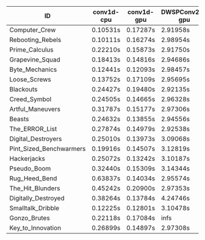 |ID|conv1d-cpu|conv1d-gpu|DWSPConv2D-gpu|gemm-gpu|avg|
|-|-|-|-|-|-|
|Computer_Crew|0.10531s|0.17287s|2.91958s|1.70127s|1.22476s|
|Rebooting_Rebels|0.10111s|0.16274s|2.98954s|1.72043s|1.24346s|
|Prime_Calculus|0.22210s|0.15873s|2.91750s|1.70744s|1.25144s|
|Grapevine_Squad|0.18413s|0.14816s|2.94686s|1.74706s|1.25655s|
|Byte_Mechanics|0.12441s|0.12093s|2.98457s|1.79779s|1.25692s|
|Loose_Screws|0.13752s|0.17109s|2.95695s|1.79737s|1.26573s|
|Blackouts|0.24427s|0.19480s|2.92135s|1.71031s|1.26768s|
|Creed_Symbol|0.24505s|0.14665s|2.96328s|1.79786s|1.28821s|
|Artful_Maneuvers|0.31787s|0.15177s|2.97306s|1.72616s|1.29221s|
|Beasts|0.24632s|0.13855s|2.94556s|1.91314s|1.31089s|
|The_ERROR_List|0.27874s|0.14979s|2.92538s|1.91367s|1.31689s|
|Digital_Destroyers|0.25010s|0.13973s|3.09068s|1.91545s|1.34899s|
|Pint_Sized_Benchwarmers|0.19916s|0.14507s|3.12819s|1.92531s|1.34943s|
|Hackerjacks|0.25072s|0.13242s|3.10187s|1.92900s|1.35350s|
|Pseudo_Boom|0.32440s|0.15309s|3.14344s|1.94645s|1.39185s|
|Rug_Heed_Bend|0.63837s|0.14034s|2.95574s|1.85600s|1.39761s|
|The_Hit_Blunders|0.45242s|0.20900s|2.97353s|1.97382s|1.40219s|
|Digitally_Destroyed|0.38264s|0.13784s|4.24746s|2.54001s|1.82699s|
|Smalltalk_Dribble|0.12225s|0.12801s|3.10478s|4.44262s|1.94941s|
|Gonzo_Brutes|0.22118s|0.17084s|infs|1.93942s|infs|
|Key_to_Innovation|0.26899s|0.14897s|2.97308s|infs|infs|
